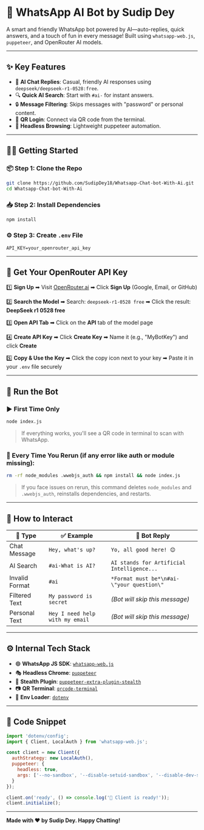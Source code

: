 # 🤖 WhatsApp AI Bot by Sudip Dey

A smart and friendly WhatsApp bot powered by AI—auto-replies, quick answers, and a touch of fun in every message! Built using `whatsapp-web.js`, `puppeteer`, and OpenRouter AI models.

---

## ✨ Key Features

* 🤖 **AI Chat Replies**: Casual, friendly AI responses using `deepseek/deepseek-r1-0528:free`.
* 🔍 **Quick AI Search**: Start with `#ai-` for instant answers.
* 🔒 **Message Filtering**: Skips messages with "password" or personal content.
* 📲 **QR Login**: Connect via QR code from the terminal.
* 🧠 **Headless Browsing**: Lightweight puppeteer automation.

---

## 🧑‍💻 Getting Started

### 📦 Step 1: Clone the Repo

```bash
git clone https://github.com/SudipDey18/Whatsapp-Chat-bot-With-Ai.git
cd Whatsapp-Chat-bot-With-Ai
```

### 📥 Step 2: Install Dependencies

```bash
npm install
```

### ⚙️ Step 3: Create `.env` File

```env
API_KEY=your_openrouter_api_key
```

---

## 🔑 Get Your OpenRouter API Key

1️⃣ **Sign Up**
➡ Visit [OpenRouter.ai](https://openrouter.ai)
➡ Click **Sign Up** (Google, Email, or GitHub)

2️⃣ **Search the Model**
➡ Search: `deepseek-r1-0528 free`
➡ Click the result: **DeepSeek r1 0528 free**

3️⃣ **Open API Tab**
➡ Click on the **API** tab of the model page

4️⃣ **Create API Key**
➡ Click **Create Key**
➡ Name it (e.g., "MyBotKey") and click **Create**

5️⃣ **Copy & Use the Key**
➡ Click the copy icon next to your key
➡ Paste it in your `.env` file securely

---

## 🚀 Run the Bot

### ▶️ First Time Only

```bash
node index.js
```

> If everything works, you'll see a QR code in terminal to scan with WhatsApp.

### 🔁 Every Time You Rerun (if any error like auth or module missing):

```bash
rm -rf node_modules .wwebjs_auth && npm install && node index.js
```

> If you face issues on rerun, this command deletes `node_modules` and `.wwebjs_auth`, reinstalls dependencies, and restarts.

---

## 💬 How to Interact

| 💬 Type        | ✅ Example                       | 🤖 Bot Reply                               |
| -------------- | ------------------------------- | ------------------------------------------ |
| Chat Message   | `Hey, what's up?`               | `Yo, all good here! 😊`                    |
| AI Search      | `#ai-What is AI?`               | `AI stands for Artificial Intelligence...` |
| Invalid Format | `#ai`                           | `*Format must be*\n#ai-\"your question\"`  |
| Filtered Text  | `My password is secret`         | *(Bot will skip this message)*             |
| Personal Text  | `Hey I need help with my email` | *(Bot will skip this message)*             |

---

## ⚙️ Internal Tech Stack

* 🟢 **WhatsApp JS SDK**: [`whatsapp-web.js`](https://github.com/pedroslopez/whatsapp-web.js)
* 🎭 **Headless Chrome**: [`puppeteer`](https://pptr.dev/)
* 👻 **Stealth Plugin**: [`puppeteer-extra-plugin-stealth`](https://github.com/berstend/puppeteer-extra)
* 📷 **QR Terminal**: [`qrcode-terminal`](https://github.com/gtanner/qrcode-terminal)
* 🔐 **Env Loader**: [`dotenv`](https://github.com/motdotla/dotenv)

---

## 🧪 Code Snippet

```js
import 'dotenv/config';
import { Client, LocalAuth } from 'whatsapp-web.js';

const client = new Client({
  authStrategy: new LocalAuth(),
  puppeteer: {
    headless: true,
    args: ['--no-sandbox', '--disable-setuid-sandbox', '--disable-dev-shm-usage']
  }
});

client.on('ready', () => console.log('🤖 Client is ready!'));
client.initialize();
```

---

**Made with ❤️ by Sudip Dey. Happy Chatting!**

